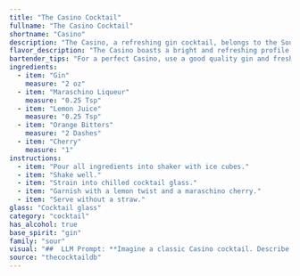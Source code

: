 ```yaml
---
title: "The Casino Cocktail"
fullname: "The Casino Cocktail"
shortname: "Casino"
description: "The Casino, a refreshing gin cocktail, belongs to the Sour family. It emerged in the early 20th century, likely in the United States, and is a twist on the classic Whiskey Sour, replacing whiskey with gin and adding a touch of Maraschino Liqueur. "
flavor_description: "The Casino boasts a bright and refreshing profile. Gin's juniper notes dance with the sweet, cherry-almond flavors of Maraschino, balanced by tart lemon juice.  A whisper of orange bitters adds complexity and a touch of warmth. The cherry garnish lends a final, fruity sweetness, making this a classic and satisfying cocktail. "
bartender_tips: "For a perfect Casino, use a good quality gin and fresh lemon juice. Shake well with ice to ensure a proper chill and dilution.  Don't be afraid to use a generous pour of orange bitters for a complex aroma. A maraschino cherry garnish is essential, but opt for a high-quality one for a richer flavor. "
ingredients:
  - item: "Gin"
    measure: "2 oz"
  - item: "Maraschino Liqueur"
    measure: "0.25 Tsp"
  - item: "Lemon Juice"
    measure: "0.25 Tsp"
  - item: "Orange Bitters"
    measure: "2 Dashes"
  - item: "Cherry"
    measure: "1"
instructions:
  - item: "Pour all ingredients into shaker with ice cubes."
  - item: "Shake well."
  - item: "Strain into chilled cocktail glass."
  - item: "Garnish with a lemon twist and a maraschino cherry."
  - item: "Serve without a straw."
glass: "Cocktail glass"
category: "cocktail"
has_alcohol: true
base_spirit: "gin"
family: "sour"
visual: "##  LLM Prompt: **Imagine a classic Casino cocktail. Describe its appearance in detail. Consider the following:*** **Color:**  What shade of orange does the cocktail have? Is it bright and vibrant, or more muted and mellow?  * **Clarity:** Is the Casino crystal clear, or does it have a slight haze or cloudiness? * **Texture:** Does the cocktail have any visible layers? Does it have a smooth, silky texture, or something more viscous?* **Garnish:**  Describe the cherry on top. Is it a maraschino cherry, a fresh cherry, or something else entirely? Is it perched on the rim, floating in the drink, or nestled inside?* **Glassware:**  What type of glass is the Casino served in? A coupe glass, a martini glass, or something else? How does the shape of the glass enhance its appearance?* **Overall Impression:**  What is the first impression you get when you see a Casino cocktail?  Elegant? Refreshing? Classic?**Please describe the Casino cocktail in a vivid and detailed way, capturing its visual appeal.** "
source: "thecocktaildb"
---
```



